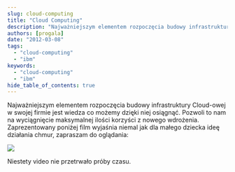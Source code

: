 ```yaml
---
slug: cloud-computing
title: "Cloud Computing"
description: "Najważniejszym elementem rozpoczęcia budowy infrastruktury Cloud-owej w swojej firmie jest wiedza co możemy dzięki niej osiągnąć. Pozwoli to nam na wyciągnięcie maksymalnej ilości korzyści z nowego wdrożenia. Zaprezentowany poniżej film wyjaśnia niemal jak dla małego dziecka ideę działania chmur."
authors: [progala]
date: "2012-03-08"
tags: 
  - "cloud-computing"
  - "ibm"
keywords:
  - "cloud-computing"
  - "ibm"
hide_table_of_contents: true
---
```


Najważniejszym elementem rozpoczęcia budowy infrastruktury Cloud-owej w swojej firmie jest wiedza co możemy dzięki niej osiągnąć. Pozwoli to nam na wyciągnięcie maksymalnej ilości korzyści z nowego wdrożenia. Zaprezentowany poniżej film wyjaśnia niemal jak dla małego dziecka ideę działania chmur, zapraszam do oglądania:

[![](https://img.youtube.com/vi/Sgb62RQec8Q/0.jpg)](https://www.youtube.com/watch?v=Sgb62RQec8Q)

Niestety video nie przetrwało próby czasu.
